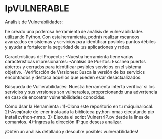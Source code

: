 # IpVULNERABLE

Análisis de Vulnerabilidades:

he creado una poderosa herramienta de análisis de vulnerabilidades utilizando Python. 
Con esta herramienta, podrás realizar escaneos avanzados en sistemas y servicios para identificar posibles puntos débiles y ayudar a fortalecer la seguridad de tus aplicaciones y redes. 

Características del Proyecto :
-Nuestra herramienta tiene varias características impresionantes:
-Análisis de Puertos: Escanea puertos abiertos y cerrados para identificar posibles servicios en el sistema objetivo.
-Verificación de Versiones: Busca la versión de los servicios encontrados y destaca aquellos que pueden estar desactualizados.

Búsqueda de Vulnerabilidades: 
Nuestra herramienta intenta verificar si los servicios y sus versiones son vulnerables, proporcionando una advertencia en caso de encontrar vulnerabilidades conocidas.

Cómo Usar la Herramienta :
1)-Clona este repositorio en tu máquina local.
2)-Asegúrate de tener instalada la biblioteca python-nmap ejecutando pip install python-nmap.
3)-Ejecuta el script VulnerarIP.py desde la línea de comandos.
4)-Ingresa la dirección IP que deseas analizar.

¡Obtén un análisis detallado y descubre posibles vulnerabilidades!
